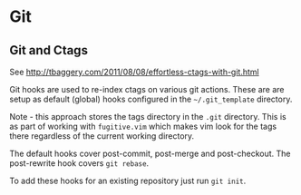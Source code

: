 # Git

## Git and Ctags

See http://tbaggery.com/2011/08/08/effortless-ctags-with-git.html

Git hooks are used to re-index ctags on various git actions. These are are setup as default (global) hooks configured in the ```~/.git_template``` directory.

Note - this approach stores the tags directory in the ```.git``` directory. This is as part of working with ```fugitive.vim``` which makes vim look for the tags there regardless of the current working directory.

The default hooks cover post-commit, post-merge and post-checkout.  The post-rewrite hook covers ```git rebase```.

To add these hooks for an existing repository just run ```git init```.


